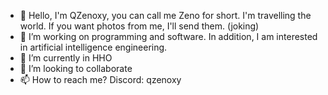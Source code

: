 - 👋 Hello, I'm QZenoxy, you can call me Zeno for short. I'm travelling the world. If you want photos from me, I'll send them. (joking)
- 👀 I’m working on programming and software. In addition, I am interested in artificial intelligence engineering.
- 🌱 I’m currently in HHO
- 💞️ I’m looking to collaborate
- 📫 How to reach me? Discord: qzenoxy

<!---
QZenoxy/QZenoxy is a ✨ special ✨ repository because its `README.md` (this file) appears on your GitHub profile.
You can click the Preview link to take a look at your changes.
--->

